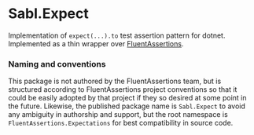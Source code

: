 # Sabl.Expect

Implementation of `expect(...).to` test assertion pattern for dotnet. Implemented as a thin wrapper over [FluentAssertions](https://github.com/fluentassertions/fluentassertions).

### Naming and conventions

This package is not authored by the FluentAssertions team, but is structured according to FluentAssertions project conventions so that it could be easily adopted by that project if they so desired at some point in the future. Likewise, the published package name is `Sabl.Expect` to avoid any ambiguity in authorship and support, but the root namespace is `FluentAssertions.Expectations` for best compatibility in source code.
